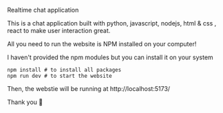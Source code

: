 Realtime chat application

This is a chat application built with python, javascript, nodejs, html & css , react to make user interaction great.

All you need to run the website is NPM installed on your computer!

I haven't provided the npm modules but you can install it on your system

```
npm install # to install all packages
npm run dev # to start the website
```

Then, the webstie will be running at http://localhost:5173/

Thank you 🎉 
